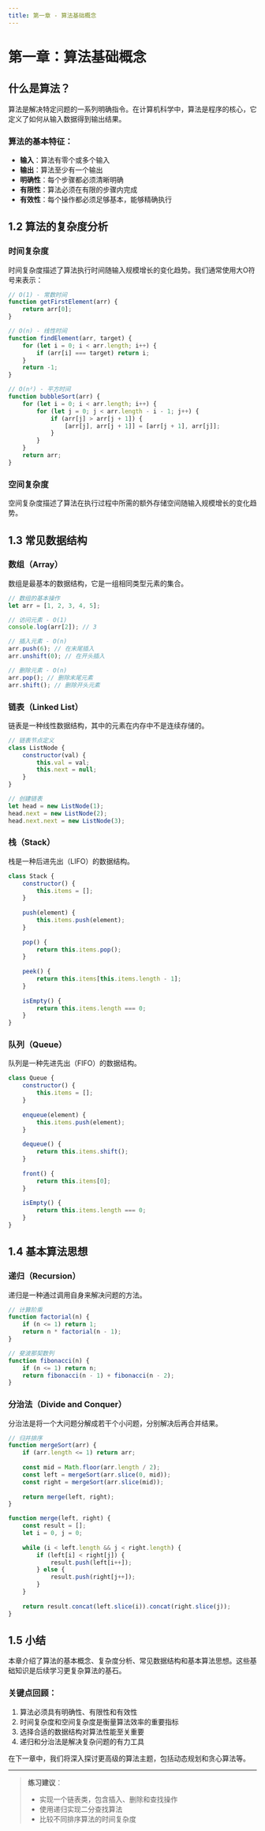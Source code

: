 ```yaml
---
title: 第一章 - 算法基础概念
---
```


# 第一章：算法基础概念

## 什么是算法？

算法是解决特定问题的一系列明确指令。在计算机科学中，算法是程序的核心，它定义了如何从输入数据得到输出结果。

### 算法的基本特征：

- **输入**：算法有零个或多个输入
- **输出**：算法至少有一个输出
- **明确性**：每个步骤都必须清晰明确
- **有限性**：算法必须在有限的步骤内完成
- **有效性**：每个操作都必须足够基本，能够精确执行

## 1.2 算法的复杂度分析

### 时间复杂度

时间复杂度描述了算法执行时间随输入规模增长的变化趋势。我们通常使用大O符号来表示：

```javascript
// O(1) - 常数时间
function getFirstElement(arr) {
    return arr[0];
}

// O(n) - 线性时间
function findElement(arr, target) {
    for (let i = 0; i < arr.length; i++) {
        if (arr[i] === target) return i;
    }
    return -1;
}

// O(n²) - 平方时间
function bubbleSort(arr) {
    for (let i = 0; i < arr.length; i++) {
        for (let j = 0; j < arr.length - i - 1; j++) {
            if (arr[j] > arr[j + 1]) {
                [arr[j], arr[j + 1]] = [arr[j + 1], arr[j]];
            }
        }
    }
    return arr;
}
```

### 空间复杂度

空间复杂度描述了算法在执行过程中所需的额外存储空间随输入规模增长的变化趋势。

## 1.3 常见数据结构

### 数组（Array）

数组是最基本的数据结构，它是一组相同类型元素的集合。

```javascript
// 数组的基本操作
let arr = [1, 2, 3, 4, 5];

// 访问元素 - O(1)
console.log(arr[2]); // 3

// 插入元素 - O(n)
arr.push(6); // 在末尾插入
arr.unshift(0); // 在开头插入

// 删除元素 - O(n)
arr.pop(); // 删除末尾元素
arr.shift(); // 删除开头元素
```

### 链表（Linked List）

链表是一种线性数据结构，其中的元素在内存中不是连续存储的。

```javascript
// 链表节点定义
class ListNode {
    constructor(val) {
        this.val = val;
        this.next = null;
    }
}

// 创建链表
let head = new ListNode(1);
head.next = new ListNode(2);
head.next.next = new ListNode(3);
```

### 栈（Stack）

栈是一种后进先出（LIFO）的数据结构。

```javascript
class Stack {
    constructor() {
        this.items = [];
    }
    
    push(element) {
        this.items.push(element);
    }
    
    pop() {
        return this.items.pop();
    }
    
    peek() {
        return this.items[this.items.length - 1];
    }
    
    isEmpty() {
        return this.items.length === 0;
    }
}
```

### 队列（Queue）

队列是一种先进先出（FIFO）的数据结构。

```javascript
class Queue {
    constructor() {
        this.items = [];
    }
    
    enqueue(element) {
        this.items.push(element);
    }
    
    dequeue() {
        return this.items.shift();
    }
    
    front() {
        return this.items[0];
    }
    
    isEmpty() {
        return this.items.length === 0;
    }
}
```

## 1.4 基本算法思想

### 递归（Recursion）

递归是一种通过调用自身来解决问题的方法。

```javascript
// 计算阶乘
function factorial(n) {
    if (n <= 1) return 1;
    return n * factorial(n - 1);
}

// 斐波那契数列
function fibonacci(n) {
    if (n <= 1) return n;
    return fibonacci(n - 1) + fibonacci(n - 2);
}
```

### 分治法（Divide and Conquer）

分治法是将一个大问题分解成若干个小问题，分别解决后再合并结果。

```javascript
// 归并排序
function mergeSort(arr) {
    if (arr.length <= 1) return arr;
    
    const mid = Math.floor(arr.length / 2);
    const left = mergeSort(arr.slice(0, mid));
    const right = mergeSort(arr.slice(mid));
    
    return merge(left, right);
}

function merge(left, right) {
    const result = [];
    let i = 0, j = 0;
    
    while (i < left.length && j < right.length) {
        if (left[i] < right[j]) {
            result.push(left[i++]);
        } else {
            result.push(right[j++]);
        }
    }
    
    return result.concat(left.slice(i)).concat(right.slice(j));
}
```

## 1.5 小结

本章介绍了算法的基本概念、复杂度分析、常见数据结构和基本算法思想。这些基础知识是后续学习更复杂算法的基石。

### 关键点回顾：

1. 算法必须具有明确性、有限性和有效性
2. 时间复杂度和空间复杂度是衡量算法效率的重要指标
3. 选择合适的数据结构对算法性能至关重要
4. 递归和分治法是解决复杂问题的有力工具

在下一章中，我们将深入探讨更高级的算法主题，包括动态规划和贪心算法等。

---

> **练习建议**：
> - 实现一个链表类，包含插入、删除和查找操作
> - 使用递归实现二分查找算法
> - 比较不同排序算法的时间复杂度